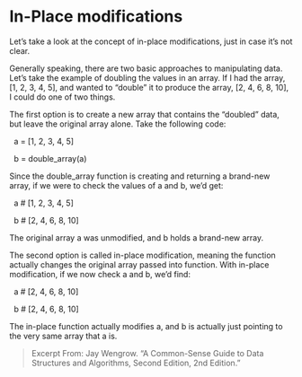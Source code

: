 # In-Place modifications

Let’s take a look at the concept of in-place modifications, just in case it’s not clear.

Generally speaking, there are two basic approaches to manipulating data.
Let’s take the example of doubling the values in an array. If I had the array, [1, 2, 3, 4, 5],
and wanted to “double” it to produce the array, [2, 4, 6, 8, 10], I could do one of two things.

The first option is to create a new array that contains the “doubled” data, but leave the original array alone. Take the following code:

​  a = [1, 2, 3, 4, 5]

​  b = double_array(a)

Since the double_array function is creating and returning a brand-new array, if we were to check the values of a and b, we’d get:

​  a ​# [1, 2, 3, 4, 5]​

​  b ​# [2, 4, 6, 8, 10]​

The original array a was unmodified, and b holds a brand-new array.

The second option is called in-place modification, meaning the function actually changes the original array passed into function.
With in-place modification, if we now check a and b, we’d find:

​  a ​# [2, 4, 6, 8, 10]​

​  b ​# [2, 4, 6, 8, 10]​

The in-place function actually modifies a, and b is actually just pointing to the very same array that a is.

> Excerpt From: Jay Wengrow. “A Common-Sense Guide to Data Structures and Algorithms, Second Edition, 2nd Edition.”
